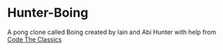 # Hunter-Boing

A pong clone called Boing created by Iain and Abi Hunter with help from [Code The Classics](https://wireframe.raspberrypi.org/books/code-the-classics1)